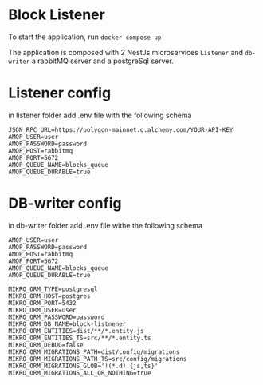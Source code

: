 # Block Listener

To start the application, run 
`docker compose up`

The application is composed with 2 NestJs microservices `Listener` and `db-writer` a rabbitMQ server and a postgreSql server.

# Listener config

in listener folder add .env file with the following schema

```
JSON_RPC_URL=https://polygon-mainnet.g.alchemy.com/YOUR-API-KEY
AMQP_USER=user
AMQP_PASSWORD=password
AMQP_HOST=rabbitmq
AMQP_PORT=5672
AMQP_QUEUE_NAME=blocks_queue
AMQP_QUEUE_DURABLE=true
```

# DB-writer config

in db-writer folder add .env file withe the following schema

```
AMQP_USER=user
AMQP_PASSWORD=password
AMQP_HOST=rabbitmq
AMQP_PORT=5672
AMQP_QUEUE_NAME=blocks_queue
AMQP_QUEUE_DURABLE=true

MIKRO_ORM_TYPE=postgresql
MIKRO_ORM_HOST=postgres
MIKRO_ORM_PORT=5432
MIKRO_ORM_USER=user
MIKRO_ORM_PASSWORD=password
MIKRO_ORM_DB_NAME=block-listnener
MIKRO_ORM_ENTITIES=dist/**/*.entity.js
MIKRO_ORM_ENTITIES_TS=src/**/*.entity.ts
MIKRO_ORM_DEBUG=false
MIKRO_ORM_MIGRATIONS_PATH=dist/config/migrations
MIKRO_ORM_MIGRATIONS_PATH_TS=src/config/migrations
MIKRO_ORM_MIGRATIONS_GLOB='!(*.d).{js,ts}'
MIKRO_ORM_MIGRATIONS_ALL_OR_NOTHING=true
```
